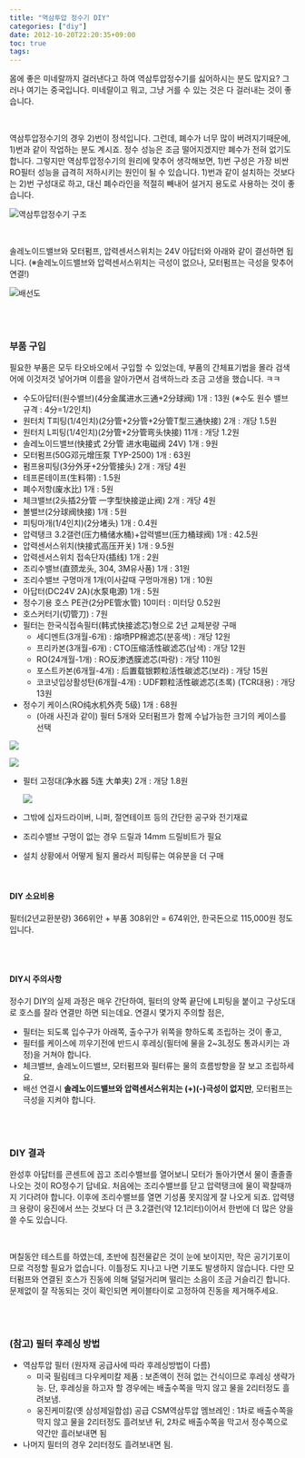 ```yaml
---
title: "역삼투압 정수기 DIY"
categories: ["diy"]
date: 2012-10-20T22:20:35+09:00
toc: true
tags:
---
```


몸에 좋은 미네랄까지 걸러낸다고 하여 역삼투압정수기를 싫어하시는 분도 많지요? 그러나 여기는 중국입니다. 미네랄이고 뭐고, 그냥 거를 수 있는 것은 다 걸러내는 것이 좋습니다. 

<br>

역삼투압정수기의 경우 2)번이 정석입니다. 그런데, 폐수가 너무 많이 버려지기때문에, 1)번과 같이 작업하는 분도 계시죠. 정수 성능은 조금 떨어지겠지만 폐수가 전혀 없기도 합니다. 그렇지만 역삼투압정수기의 원리에 맞추어 생각해보면, 1)번 구성은 가장 비싼 RO필터 성능을 급격히 저하시키는 원인이 될 수 있습니다. 1)번과 같이 설치하는 것보다는 2)번 구성대로 하고, 대신 폐수라인을 적절히 빼내어 설거지 용도로 사용하는 것이 좋습니다.

![역삼투압정수기 구조](/image/RO-01.jpg)

<br>

솔레노이드밸브와 모터펌프, 압력센서스위치는 24V 아답터와 아래와 같이 결선하면 됩니다. (※솔레노이드밸브와 압력센서스위치는 극성이 없으나, 모터펌프는 극성을 맞추어 연결!)

![배선도](/image/RO-02.jpg)

<br>

<br>


### 부품 구입

필요한 부품은 모두 타오바오에서 구입할 수 있었는데, 부품의 간체표기법을 몰라 검색어에 이것저것 넣어가며 이름을 알아가면서 검색하느라 조금 고생을 했습니다. ㅋㅋ

- 수도아답터(원수밸브)(4分金属进水三通+2分球阀) 1개 : 13원 (※수도 원수 밸브 규격 : 4分=1/2인치)
- 원터치 T피팅(1/4인치)(2分管+2分管+2分管T型三通快接) 2개 : 개당 1.5원
- 원터치 L피팅(1/4인치)(2分管+2分管弯头快接) 11개 : 개당 1.2원
- 솔레노이드밸브(快接式 2分管 进水电磁阀 24V) 1개 : 9원
- 모터펌프(50G邓元增压泵 TYP-2500) 1개 : 63원
- 펌프용피팅(3分外牙+2分管接头) 2개 : 개당 4원
- 테프론테이프(生料带) : 1.5원
- 폐수저항(废水比) 1개 : 5원
- 체크밸브(2头插2分管 一字型快接逆止阀) 2개 : 개당 4원
- 볼밸브(2分球阀快接) 1개 : 5원
- 피팅마개(1/4인치)(2分堵头) 1개 : 0.4원
- 압력탱크 3.2갤런(压力桶储水桶)+압력밸브(压力桶球阀) 1개 : 42.5원
- 압력센서스위치(快接式高压开关) 1개 : 9.5원
- 압력센서스위치 접속단자(插线) 1개 : 2원
- 조리수밸브(直颈龙头, 304, 3M유사품) 1개 : 31원
- 조리수밸브 구멍마개 1개(이사갈때 구멍마개용) 1개 : 10원
- 아답터(DC24V 2A)(水泵电源) 1개 : 5원
- 정수기용 호스 PE관(2分PE管水管) 10미터 : 미터당 0.52원
- 호스커터기(切管刀) : 7원
- 필터는 한국식접속필터(韩式快接滤芯)형으로 2년 교체분량 구매
  - 세디멘트(3개월-6개) : 熔喷PP棉滤芯(분홍색) : 개당 12원
  - 프리카본(3개월-6개) : CTO压缩活性碳滤芯(남색) : 개당 12원
  - RO(24개월-1개) : RO反渗透膜滤芯(파랑) : 개당 110원
  - 포스트카본(6개월-4개) : 后置载银颗粒活性碳滤芯(보라) : 개당 15원
  - 코코넛입상활성탄(6개월-4개) : UDF颗粒活性碳滤芯(초록) (TCR대용) : 개당 13원
- 정수기 케이스(RO纯水机外壳 5级) 1개 : 68원
  - (아래 사진과 같이) 필터 5개와 모터펌프가 함께 수납가능한 크기의 케이스를 선택

![](/image/RO-case-01.jpg)

![](/image/RO-case-02.jpg)

- 필터 고정대(净水器 5连 大单夹) 2개 : 개당 1.8원

  ![](/image/RO-30.png)

- 그밖에 십자드라이버, 니퍼, 절연테이프 등의 간단한 공구와 전기재료

- 조리수밸브 구멍이 없는 경우 드릴과 14mm 드릴비트가 필요

- 설치 상황에서 어떻게 될지 몰라서 피팅류는 여유분을 더 구매

<br>

#### DIY 소요비용

필터(2년교환분량) 366위안 + 부품 308위안 = 674위안, 한국돈으로 115,000원 정도입니다.

<br>

<br>

#### DIY시 주의사항

정수기 DIY의 실제 과정은 매우 간단하여, 필터의 양쪽 끝단에 L피팅을 붙이고 구상도대로 호스를 잘라 연결만 하면 되는데요. 연결시 몇가지 주의할 점은,

* 필터는 되도록 입수구가 아래쪽, 출수구가 위쪽을 향하도록 조립하는 것이 좋고,
* 필터를 케이스에 끼우기전에 반드시 후레싱(필터에 물을 2~3L정도 통과시키는 과정)을 거쳐야 합니다.
* 체크밸브, 솔레노이드밸브, 모터펌프와 필터류는 물의 흐름방향을 잘 보고 조립하세요.
* 배선 연결시 **솔레노이드밸브와 압력센서스위치는 (+)(-)극성이 없지만**, 모터펌프는 극성을 지켜야 합니다.

<br>

<br>

### DIY 결과

완성후 아답터를 콘센트에 꼽고 조리수밸브를 열어보니 모터가 돌아가면서 물이 졸졸졸 나오는 것이 RO정수기 답네요. 처음에는 조리수밸브를 닫고 압력탱크에 물이 꽉찰때까지 기다려야 합니다. 이후에 조리수밸브를 열면 기성품 못지않게 잘 나오게 되죠. 압력탱크 용량이 웅진에서 쓰는 것보다 더 큰 3.2갤런(약 12.1리터)이어서 한번에 더 많은 양을 쓸 수도 있습니다.

<br>

며칠동안 테스트를 하였는데, 초반에 침전물같은 것이 눈에 보이지만, 작은 공기기포이므로 걱정할 필요가 없습니다. 이틀정도 지나고 나면 기포도 발생하지 않습니다. 다만 모터펌프와 연결된 호스가 진동에 의해 덜덜거리며 떨리는 소음이 조금 거슬리긴 합니다. 문제없이 잘 작동되는 것이 확인되면 케이블타이로 고정하여 진동을 제거해주세요.

<br>

<br>

### (참고) 필터 후레싱 방법

* 역삼투압 필터 (원자재 공급사에 따라 후레싱방법이 다름)
  * 미국 필림테크 다우케미칼 제품 : 보존액이 전혀 없는 건식이므로 후레싱 생략가능. 단, 후레싱을 하고자 할 경우에는 배출수쪽을 막지 않고 물을 2리터정도 흘려보냄.
  * 웅진케미칼(옛 삼성제일합섬) 공급 CSM역삼투압 멤브레인 : 1차로 배출수쪽을 막지 않고 물을 2리터정도 흘려보낸 뒤, 2차로 배출수쪽을 막고서 정수쪽으로 약간만 흘러보내면 됨
* 나머지 필터의 경우 2리터정도 흘려보내면 됨.

&nbsp;